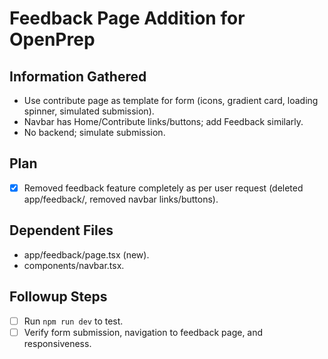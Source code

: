 # Feedback Page Addition for OpenPrep

## Information Gathered
- Use contribute page as template for form (icons, gradient card, loading spinner, simulated submission).
- Navbar has Home/Contribute links/buttons; add Feedback similarly.
- No backend; simulate submission.

## Plan
- [x] Removed feedback feature completely as per user request (deleted app/feedback/, removed navbar links/buttons).

## Dependent Files
- app/feedback/page.tsx (new).
- components/navbar.tsx.

## Followup Steps
- [ ] Run `npm run dev` to test.
- [ ] Verify form submission, navigation to feedback page, and responsiveness.
